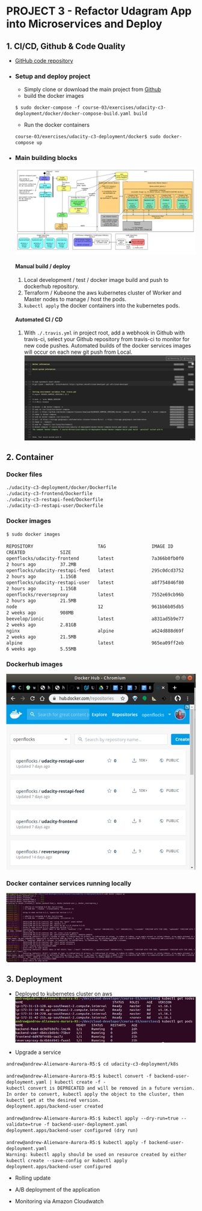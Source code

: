 # PROJECT 3 - Refactor Udagram App into Microservices and Deploy

## 1. CI/CD, Github & Code Quality

- [GitHub code repository](https://github.com/wfs/cloud-developer/tree/master/course-03/exercises)
- ### Setup and deploy project
  - Simply clone or download the main project from [Github](https://github.com/wfs/cloud-developer)
  - build the docker images
  ```terminal
  $ sudo docker-compose -f course-03/exercises/udacity-c3-deployment/docker/docker-compose-build.yaml build
  ```
  - Run the docker containers
  ```terminal
  course-03/exercises/udacity-c3-deployment/docker$ sudo docker-compose up
  ```
- ### Main building blocks

  ![Manual and Automatic build activity diagram](kubernetes_cluster_creation_process_20191208.png)

  #### Manual build / deploy

  1. Local development / test / docker image build and push to dockerhub repository.
  2. Terraform / Kubeone the aws kubernetes cluster of Worker and Master nodes to manage / host the pods.
  3. `kubectl apply` the docker containers into the kubernetes pods.

  #### Automated CI / CD

  1. With `./.travis.yml` in project root, add a webhook in Github with travis-ci, select your Github repository from travis-ci to monitor for new code pushes. Automated builds of the docker services images will occur on each new git push from Local.
     ![Automated CI build in travis-ci](travis_build_success_20191208.png)

## 2. Container

### Docker files

```terminal
./udacity-c3-deployment/docker/Dockerfile
./udacity-c3-frontend/Dockerfile
./udacity-c3-restapi-feed/Dockerfile
./udacity-c3-restapi-user/Dockerfile
```

### Docker images

```terminal
$ sudo docker images

REPOSITORY                        TAG                 IMAGE ID            CREATED             SIZE
openflocks/udacity-frontend       latest              7a366b0fb0f0        2 hours ago         37.2MB
openflocks/udacity-restapi-feed   latest              295c0dcd3752        2 hours ago         1.15GB
openflocks/udacity-restapi-user   latest              a8f754846f80        2 hours ago         1.15GB
openflocks/reverseproxy           latest              7552e69cb96b        2 hours ago         21.5MB
node                              12                  961bb6b05db5        2 weeks ago         908MB
beevelop/ionic                    latest              a831ad5b9e77        2 weeks ago         2.81GB
nginx                             alpine              a624d888d69f        2 weeks ago         21.5MB
alpine                            latest              965ea09ff2eb        6 weeks ago         5.55MB
```

### Dockerhub images

![Dockerhub images are available for the application](dockerhub_images_20191208.png)

### Docker container services running locally

![Docker container services running locally](docker_container_services_running_locally_20191208.png)

## 3. Deployment

- Deployed to kubernetes cluster on aws
  ![Deployed to kubernetes cluster on aws](deployed_to_kubernetes_cluster_on_aws_20191208.png)

- Upgrade a service

```terminal
andrew@andrew-Alienware-Aurora-R5:$ cd udacity-c3-deployment/k8s

andrew@andrew-Alienware-Aurora-R5:$ kubectl convert -f backend-user-deployment.yaml | kubectl create -f -
kubectl convert is DEPRECATED and will be removed in a future version.
In order to convert, kubectl apply the object to the cluster, then kubectl get at the desired version.
deployment.apps/backend-user created

andrew@andrew-Alienware-Aurora-R5:$ kubectl apply --dry-run=true --validate=true -f backend-user-deployment.yaml
deployment.apps/backend-user configured (dry run)

andrew@andrew-Alienware-Aurora-R5:$ kubectl apply -f backend-user-deployment.yaml
Warning: kubectl apply should be used on resource created by either kubectl create --save-config or kubectl apply
deployment.apps/backend-user configured
```

- Rolling update

- A/B deployment of the application

- Monitoring via Amazon Cloudwatch
